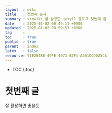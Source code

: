 ```yaml
---
layout  : wiki
title   : 첫번째 문서
summary : vimwiki 를 활용한 jekyll 블로그 첫번째 글 
date    : 2025-01-02 00:49:11 +0900
updated : 2025-01-02 00:59:53 +0900
tag     : 
toc     : true
public  : true
parent  : index
latex   : false
resource: 91E2B4BB-49FE-4073-B2F1-A301CCDD25CA
---
```

* TOC
{:toc}

# 첫번째 글

잘 활용하면 좋을듯

